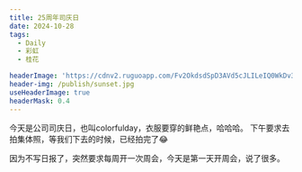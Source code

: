 ```yaml
---
title: 25周年司庆日
date: 2024-10-28
tags:
  - Daily
  - 彩虹
  - 桂花

headerImage: 'https://cdnv2.ruguoapp.com/Fv2OkdsdSpD3AVd5cJLILeIQ0WkDv3.jpg'
header-img: /publish/sunset.jpg
useHeaderImage: true
headerMask: 0.4
---
```


今天是公司司庆日，也叫colorfulday，衣服要穿的鲜艳点，哈哈哈。
下午要求去拍集体照，等我们下去的时候，已经拍完了😂

因为不写日报了，突然要求每周开一次周会，今天是第一天开周会，说了很多。
